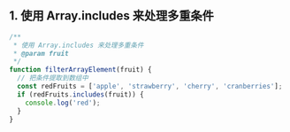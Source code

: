 ## 1. 使用 Array.includes 来处理多重条件
```javascript
/**
 * 使用 Array.includes 来处理多重条件
 * @param fruit
 */
function filterArrayElement(fruit) {
  // 把条件提取到数组中
  const redFruits = ['apple', 'strawberry', 'cherry', 'cranberries'];
  if (redFruits.includes(fruit)) {
    console.log('red');
  }
}
```
